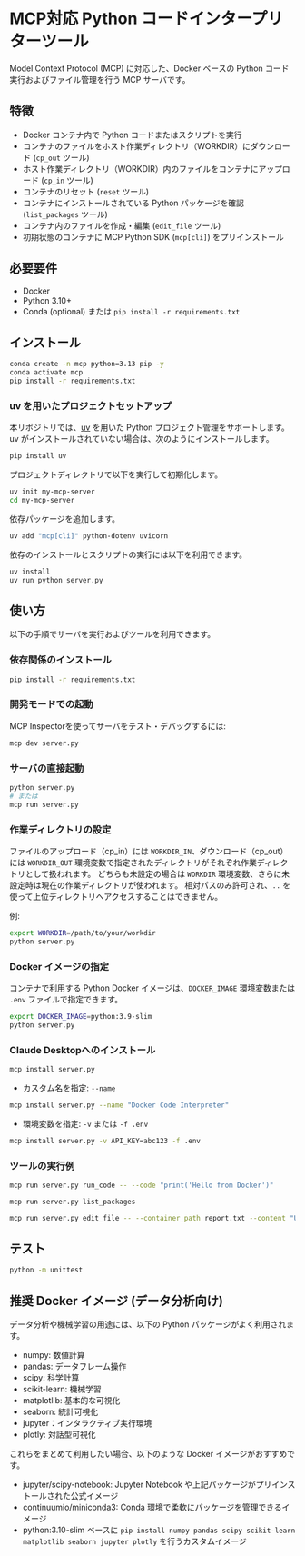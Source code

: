 # MCP対応 Python コードインタープリターツール

Model Context Protocol (MCP) に対応した、Docker ベースの Python コード実行およびファイル管理を行う MCP サーバです。

## 特徴
- Docker コンテナ内で Python コードまたはスクリプトを実行  
- コンテナのファイルをホスト作業ディレクトリ（WORKDIR）にダウンロード (`cp_out` ツール)  
- ホスト作業ディレクトリ（WORKDIR）内のファイルをコンテナにアップロード (`cp_in` ツール)  
- コンテナのリセット (`reset` ツール)  
- コンテナにインストールされている Python パッケージを確認 (`list_packages` ツール)  
- コンテナ内のファイルを作成・編集 (`edit_file` ツール)  
- 初期状態のコンテナに MCP Python SDK (`mcp[cli]`) をプリインストール

## 必要要件
- Docker  
- Python 3.10+  
- Conda (optional) または `pip install -r requirements.txt`

## インストール

```bash
conda create -n mcp python=3.13 pip -y
conda activate mcp
pip install -r requirements.txt
```

### uv を用いたプロジェクトセットアップ

本リポジトリでは、[uv](https://docs.astral.sh/uv/) を用いた Python プロジェクト管理をサポートします。
uv がインストールされていない場合は、次のようにインストールします。
```bash
pip install uv
```
プロジェクトディレクトリで以下を実行して初期化します。
```bash
uv init my-mcp-server
cd my-mcp-server
```
依存パッケージを追加します。
```bash
uv add "mcp[cli]" python-dotenv uvicorn
```
依存のインストールとスクリプトの実行には以下を利用できます。
```bash
uv install
uv run python server.py
```

## 使い方

以下の手順でサーバを実行およびツールを利用できます。

### 依存関係のインストール

```bash
pip install -r requirements.txt
```

### 開発モードでの起動

MCP Inspectorを使ってサーバをテスト・デバッグするには:

```bash
mcp dev server.py
```

### サーバの直接起動

```bash
python server.py
# または
mcp run server.py
```

### 作業ディレクトリの設定

ファイルのアップロード（cp_in）には `WORKDIR_IN`、ダウンロード（cp_out）には `WORKDIR_OUT` 環境変数で指定されたディレクトリがそれぞれ作業ディレクトリとして扱われます。
どちらも未設定の場合は `WORKDIR` 環境変数、さらに未設定時は現在の作業ディレクトリが使われます。
相対パスのみ許可され、`..` を使って上位ディレクトリへアクセスすることはできません。

例:
```bash
export WORKDIR=/path/to/your/workdir
python server.py
```

### Docker イメージの指定

コンテナで利用する Python Docker イメージは、`DOCKER_IMAGE` 環境変数または `.env` ファイルで指定できます。
```bash
export DOCKER_IMAGE=python:3.9-slim
python server.py
```

### Claude Desktopへのインストール

```bash
mcp install server.py
```

- カスタム名を指定: `--name`

```bash
mcp install server.py --name "Docker Code Interpreter"
```

- 環境変数を指定: `-v` または `-f .env`

```bash
mcp install server.py -v API_KEY=abc123 -f .env
```

### ツールの実行例

```bash
mcp run server.py run_code -- --code "print('Hello from Docker')"
```

```bash
mcp run server.py list_packages
```
```bash
mcp run server.py edit_file -- --container_path report.txt --content "Updated content"
```

## テスト

```bash
python -m unittest
```

## 推奨 Docker イメージ (データ分析向け)

データ分析や機械学習の用途には、以下の Python パッケージがよく利用されます。
- numpy: 数値計算
- pandas: データフレーム操作
- scipy: 科学計算
- scikit-learn: 機械学習
- matplotlib: 基本的な可視化
- seaborn: 統計可視化
- jupyter：インタラクティブ実行環境
- plotly: 対話型可視化

これらをまとめて利用したい場合、以下のような Docker イメージがおすすめです。  
- jupyter/scipy-notebook: Jupyter Notebook や上記パッケージがプリインストールされた公式イメージ  
- continuumio/miniconda3: Conda 環境で柔軟にパッケージを管理できるイメージ  
- python:3.10-slim ベースに `pip install numpy pandas scipy scikit-learn matplotlib seaborn jupyter plotly` を行うカスタムイメージ
